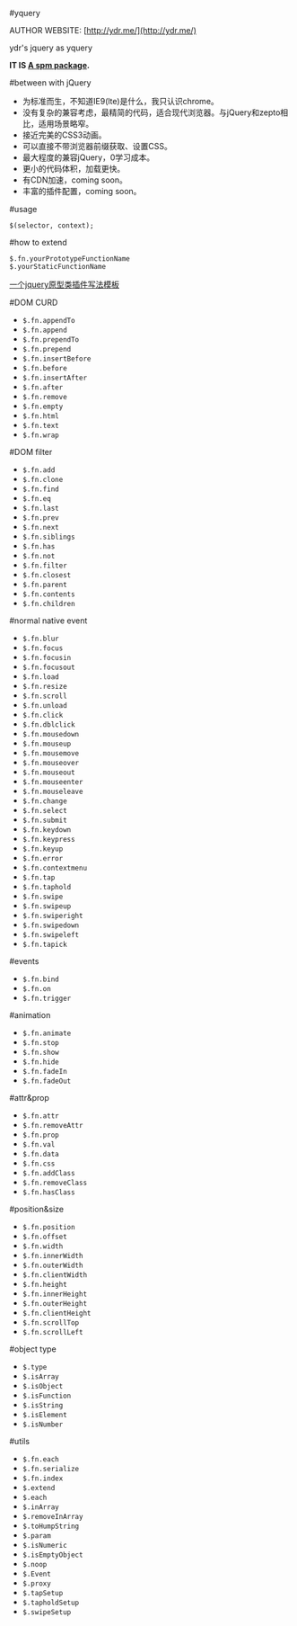 #yquery

AUTHOR WEBSITE: [http://ydr.me/](http://ydr.me/)

ydr's jquery as yquery 

__IT IS [A spm package](http://spmjs.io/package/yquery).__


#between with jQuery
- 为标准而生，不知道IE9(lte)是什么，我只认识chrome。
- 没有复杂的兼容考虑，最精简的代码，适合现代浏览器。与jQuery和zepto相比，适用场景略窄。
- 接近完美的CSS3动画。
- 可以直接不带浏览器前缀获取、设置CSS。
- 最大程度的兼容jQuery，0学习成本。
- 更小的代码体积，加载更快。
- 有CDN加速，coming soon。
- 丰富的插件配置，coming soon。


#usage
````
$(selector, context);
````


#how to extend
````
$.fn.yourPrototypeFunctionName
$.yourStaticFunctionName
````
[一个jquery原型类插件写法模板](http://qianduanblog.com/post/a-jquery-prototype-class-plugin-writing-template.html)



#DOM CURD
- `$.fn.appendTo`
- `$.fn.append`
- `$.fn.prependTo`
- `$.fn.prepend`
- `$.fn.insertBefore`
- `$.fn.before`
- `$.fn.insertAfter`
- `$.fn.after`
- `$.fn.remove`
- `$.fn.empty`
- `$.fn.html`
- `$.fn.text`
- `$.fn.wrap`


#DOM filter
- `$.fn.add`
- `$.fn.clone`
- `$.fn.find`
- `$.fn.eq`
- `$.fn.last`
- `$.fn.prev`
- `$.fn.next`
- `$.fn.siblings`
- `$.fn.has`
- `$.fn.not`
- `$.fn.filter`
- `$.fn.closest`
- `$.fn.parent`
- `$.fn.contents`
- `$.fn.children`


#normal native event
- `$.fn.blur`
- `$.fn.focus`
- `$.fn.focusin`
- `$.fn.focusout`
- `$.fn.load`
- `$.fn.resize`
- `$.fn.scroll`
- `$.fn.unload`
- `$.fn.click`
- `$.fn.dblclick`
- `$.fn.mousedown`
- `$.fn.mouseup`
- `$.fn.mousemove`
- `$.fn.mouseover`
- `$.fn.mouseout`
- `$.fn.mouseenter`
- `$.fn.mouseleave`
- `$.fn.change`
- `$.fn.select`
- `$.fn.submit`
- `$.fn.keydown`
- `$.fn.keypress`
- `$.fn.keyup`
- `$.fn.error`
- `$.fn.contextmenu`
- `$.fn.tap`
- `$.fn.taphold`
- `$.fn.swipe`
- `$.fn.swipeup`
- `$.fn.swiperight`
- `$.fn.swipedown`
- `$.fn.swipeleft`
- `$.fn.tapick`


#events
- `$.fn.bind`
- `$.fn.on`
- `$.fn.trigger`


#animation
- `$.fn.animate`
- `$.fn.stop`
- `$.fn.show`
- `$.fn.hide`
- `$.fn.fadeIn`
- `$.fn.fadeOut`


#attr&prop
- `$.fn.attr`
- `$.fn.removeAttr`
- `$.fn.prop`
- `$.fn.val`
- `$.fn.data`
- `$.fn.css`
- `$.fn.addClass`
- `$.fn.removeClass`
- `$.fn.hasClass`


#position&size
- `$.fn.position`
- `$.fn.offset`
- `$.fn.width`
- `$.fn.innerWidth`
- `$.fn.outerWidth`
- `$.fn.clientWidth`
- `$.fn.height`
- `$.fn.innerHeight`
- `$.fn.outerHeight`
- `$.fn.clientHeight`
- `$.fn.scrollTop`
- `$.fn.scrollLeft`


#object type
- `$.type`
- `$.isArray`
- `$.isObject`
- `$.isFunction`
- `$.isString`
- `$.isElement`
- `$.isNumber`


#utils
- `$.fn.each`
- `$.fn.serialize`
- `$.fn.index`
- `$.extend`
- `$.each`
- `$.inArray`
- `$.removeInArray`
- `$.toHumpString`
- `$.param`
- `$.isNumeric`
- `$.isEmptyObject`
- `$.noop`
- `$.Event`
- `$.proxy`
- `$.tapSetup`
- `$.tapholdSetup`
- `$.swipeSetup`


